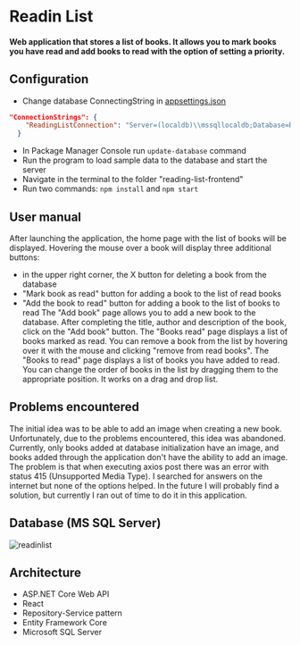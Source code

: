 # Readin List
#### Web application that stores a list of books. It allows you to mark books you have read and add books to read with the option of setting a priority.
## Configuration
* Change database ConnectingString in [appsettings.json](ReadingList.API/appsettings.json)
````json
"ConnectionStrings": {
    "ReadingListConnection": "Server=(localdb)\\mssqllocaldb;Database=ReadingListDb;Trusted_Connection=True;MultipleActiveResultSets=true"
  }
````
* In Package Manager Console run `update-database` command
* Run the program to load sample data to the database and start the server
* Navigate in the terminal to the folder "reading-list-frontend"
* Run two commands: `npm install` and `npm start`
## User manual
After launching the application, the home page with the list of books will be displayed. Hovering the mouse over a book will display three additional buttons: 
* in the upper right corner, the X button for deleting a book from the database
* "Mark book as read" button for adding a book to the list of read books
* "Add the book to read" button for adding a book to the list of books to read
The "Add book" page allows you to add a new book to the database. After completing the title, author and description of the book, click on the "Add book" button.
The "Books read" page displays a list of books marked as read. You can remove a book from the list by hovering over it with the mouse and clicking "remove from read books".
The "Books to read" page displays a list of books you have added to read. You can change the order of books in the list by dragging them to the appropriate position. It works on a drag and drop list.
## Problems encountered 
The initial idea was to be able to add an image when creating a new book. Unfortunately, due to the problems encountered, this idea was abandoned. Currently, only books added at database initialization have an image, and books added through the application don't have the ability to add an image. The problem is that when executing axios post there was an error with status 415 (Unsupported Media Type). I searched for answers on the internet but none of the options helped. In the future I will probably find a solution, but currently I ran out of time to do it in this application.
## Database (MS SQL Server)
![readinlist](https://user-images.githubusercontent.com/85680066/207297893-d54ed119-fcac-4c88-aa0d-7cfa6973b8cc.png)
## Architecture
* ASP.NET Core Web API
* React
* Repository-Service pattern
* Entity Framework Core
* Microsoft SQL Server
